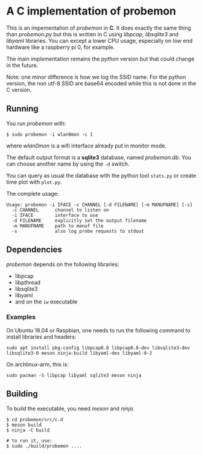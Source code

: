 # A C implementation of probemon

This is an impementation of *probemon* in **C**. It does exactly the same thing than *probemon.py* but this is written in C using *libpcap*, *libsqlite3* and *libyaml* libraries. You can except a lower CPU usage, especially on low end hardware like a raspberry pi 0, for example.

The main implementation remains the *python* version but that could change in the future.

Note: one minor difference is how we log the SSID name. For the python version, the non utf-8 SSID are base64 encoded while this is not done in the C version.

## Running
You run *probemon* with:

    $ sudo probemon -i wlan0mon -c 1

where *wlan0mon* is a wifi interface already put in monitor mode.

The default output format is a **sqlite3** database, named *probemon.db*. You can choose another name by using the `-d` switch.

You can query as usual the database with the python tool `stats.py` or create time plot with `plot.py`.

The complete usage:

    Usage: probemon -i IFACE -c CHANNEL [-d FILENAME] [-m MANUFNAME] [-s]
      -c CHANNEL      channel to listen on
      -i IFACE        interface to use
      -d FILENAME     explicitly set the output filename
      -m MANUFNAME    path to manuf file
      -s              also log probe requests to stdout

## Dependencies
*probemon* depends on the following libraries:

  - libpcap
  - libpthread
  - libsqlite3
  - libyaml
  - and on the `iw` executable

### Examples
On Ubuntu 18.04 or Raspbian, one needs to run the following command to install libraries and headers:

    sudo apt install pkg-config libpcap0.8 libpcap0.8-dev libsqlite3-dev libsqlite3-0 meson ninja-build libyaml-dev libyaml-0-2

On archlinux-arm, this is:

    sudo pacman -S libpcap libyaml sqlite3 meson ninja

## Building
To build the executable, you need *meson* and *ninja*.

    $ cd probemon/src/c.d
    $ meson build
    $ ninja -C build

    # to run it, use:
    $ sudo ./build/probemon ....
